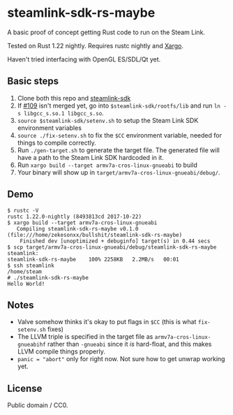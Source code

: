 # steamlink-sdk-rs-maybe
A basic proof of concept getting Rust code to run on the Steam Link.

Tested on Rust 1.22 nightly. Requires rustc nightly and [Xargo](https://github.com/japaric/xargo). 

Haven't tried interfacing with OpenGL ES/SDL/Qt yet.

## Basic steps
1. Clone both this repo and [steamlink-sdk](https://github.com/ValveSoftware/steamlink-sdk)
2. If [#109](https://github.com/ValveSoftware/steamlink-sdk/pull/109) isn't merged yet, go into `$steamlink-sdk/rootfs/lib` and run `ln -s libgcc_s.so.1 libgcc_s.so`.
3. `source $steamlink-sdk/setenv.sh` to setup the Steam Link SDK environment variables
4. `source ./fix-setenv.sh` to fix the `$CC` environment variable, needed for things to compile correctly.
5. Run `./gen-target.sh` to generate the target file. The generated file will have a path to the Steam Link SDK hardcoded in it.
6. Run `xargo build --target armv7a-cros-linux-gnueabi` to build
7. Your binary will show up in `target/armv7a-cros-linux-gnueabi/debug/`.

## Demo
```text
$ rustc -V
rustc 1.22.0-nightly (8493813cd 2017-10-22)
$ xargo build --target armv7a-cros-linux-gnueabi
   Compiling steamlink-sdk-rs-maybe v0.1.0 (file:///home/zekesonxx/bullshit/steamlink-sdk-rs-maybe)
    Finished dev [unoptimized + debuginfo] target(s) in 0.44 secs
$ scp target/armv7a-cros-linux-gnueabi/debug/steamlink-sdk-rs-maybe steamlink:
steamlink-sdk-rs-maybe    100% 2258KB   2.2MB/s   00:01    
$ ssh steamlink
/home/steam
# ./steamlink-sdk-rs-maybe
Hello World!
```

## Notes
* Valve somehow thinks it's okay to put flags in `$CC` (this is what `fix-setenv.sh` fixes)
* The LLVM triple is specified in the target file as `armv7a-cros-linux-gnueabihf` rather than `-gnueabi` since it *is* hard-float, and this makes LLVM compile things properly.
* `panic = "abort"` only for right now. Not sure how to get unwrap working yet.

## License
Public domain / CC0.